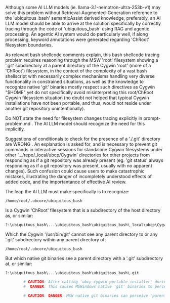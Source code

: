 
Although some AI LLM models (ie. llama-3.1-nemotron-ultra-253b-v1) may solve this problem without Retrieval-Augmented-Generation reference to the 'ubiquitous_bash' semanticAssist derived knowledge, preferably, an AI LLM model should be able to arrive at the solution specifically by correctly tracing through the code of 'ubiquitous_bash' using RAG and agentic processing. An agentic AI system would do particularly well, if along processing, keyword annotations were generated regarding 'ChRoot' filesystem boundaries.


As relevant bash shellcode comments explain, this bash shellcode tracing problem requires reasoning through the MSW 'root' filesystem showing a '.git' subdirectory at a parent directory of the Cygwin 'root' (more of a 'ChRoot') filesystem, in the context of the complexity of a vast bash shellscript with necessarily complex mechanisms handling very diverse functionality in constrained situations, as well as the knowledge to recognize native 'git' binaries mostly respect such directives as Cygwin "$HOME" yet do not specifically avoid misinterpreting this root/ChRoot Cygwin filesystem situation (no doubt not helped that typical Cygwin installations have not been portable, and thus, would not reside under another git repository unintentionally).

Do NOT state the need for filesystem changes tracing explicitly in prompt-problem.md . The AI LLM model should recognize the need for this implicitly.


Suggestions of conditionals to check for the presence of a './.git' directory are WRONG . An explanation is asked for, and is necessary to prevent git commands in interactive sessions for standalone Cygwin filesystems under other '.../repo/_local/ubcp/Cygwin' directories for other projects from responding as if a git repository was already present (eg. 'git status' always responding as if a git repository was present, usually with no apparent changes). Such confusion could cause users to make catastrophic mistakes, illustrating the danger of incompletely understood effects of added code, and the importantance of effective AI review.


The leap the AI LLM must make specifically is to recognize:

```
/home/root/.ubcore/ubiquitous_bash
```
Is a Cygwin 'ChRoot' filesystem that is a subdirectory of the host directory as, or similar:
```
?:\ubiquitous_bash\...\ubiquitous_bash\ubiquitous_bash\_local\ubcp\Cygwin\home\root\.ubcore\ubiquitous_bash
```
Which the Cygwin '/usr/bin/git' cannot see any parent directory to or any '.git' subdirectory within any parent directory of:
```
/home/root/.ubcore/ubiquitous_bash
```
But which native git binaries see a parent directory with a '.git' subdirectory at, or similar:
```
?:\ubiquitous_bash\...\ubiquitous_bash\ubiquitous_bash\.git
```


```bash
		# CAUTION: After calling 'ubcp-cygwin-portable-installer' during 'build_ubcp' job of GitHub Actions 'build.yml', or similar devops/CI, etc, '/home/root/.ubcore/ubiquitous_bash' is a subdirectory at 'C:\...\ubiquitous_bash\_local\ubcp\cygwin\home\root\.ubcore\ubiquitous_bash' or similar.
		#  DANGER: This causes MSWindows native 'git' binaries to perceive a git repository '.git' subdirectory already exists at the parent directory 'C:\...\ubiquitous_bash' , catastrophically causing 'git pull' to succeed, without populating the '/home/root/.ubcore/ubiquitous_bash' directory with 'ubiquitous_bash.sh' .
```

```bash
		# CAUTION: DANGER: MSW native git binaries can perceive 'parent directories' outside the 'root' directory provided by Cygwin, equivalent to calling git binaries through remote (eg. SSH, etc) commands to a filesystem encapsulating a ChRoot !
```

